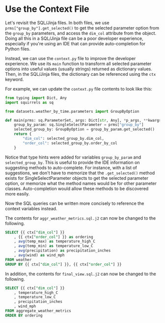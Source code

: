 # Use the Context File

Let's revisit the SQL/Jinja files. In both files, we use `prms["group_by"].get_selected()` to get the selected parameter option from the `group_by` parameters, and access the `dim_col` attribute from the object. Doing all this in a SQL/Jinja file can be a poor developer experience, especially if you're using an IDE that can provide auto-completion for Python files.

Instead, we can use the `context.py` file to improve the developer experience. We use its `main` function to transform all selected parameter options into useful values (usually strings) returned as dictionary values. Then, in the SQL/Jinja files, the dictionary can be referenced using the `ctx` keyword.

For example, we can update the `context.py` file contents to look like this:

```python
from typing import Dict, Any
import squirrels as sq

from datasets.weather_by_time.parameters import GroupByOption

def main(prms: sq.ParameterSet, args: Dict[str, Any], *p_args, **kwargs) -> Dict[str, Any]:
    group_by_param: sq.SingleSelectParameter = prms["group_by"]
    selected_group_by: GroupByOption = group_by_param.get_selected()
    return {
        "dim_col": selected_group_by.dim_col,
        "order_col": selected_group_by.order_by_col
    }
```

Notice that type hints were added for variables `group_by_param` and `selected_group_by`. This is useful to provide the IDE information on suggesting methods to auto-complete. For instance, with a list of suggestions, we don't have to memorize that the `.get_selected()` method exists for SingleSelectParameter objects to get the selected parameter option, or memorize what the method names would be for other parameter classes. Auto-completion would allow these methods to be discovered more easily.

Now the SQL queries can be written more concisely to reference the context variables instead.

The contents for `aggr_weather_metrics.sql.j2` can now be changed to the following.

```sql
SELECT {{ ctx["dim_col"] }}
    , {{ ctx["order_col"] }} as ordering
    , avg(temp_max) as temperature_high_C
    , avg(temp_min) as temperature_low_C
    , avg(precipitation) as precipitation_inches
    , avg(wind) as wind_mph
FROM weather
GROUP BY {{ ctx["dim_col"] }}, {{ ctx["order_col"] }}
```

In addition, the contents for `final_view.sql.j2` can now be changed to the following.

```sql
SELECT {{ ctx["dim_col"] }}
    , temperature_high_C
    , temperature_low_C
    , precipitation_inches
    , wind_mph
FROM aggregate_weather_metrics
ORDER BY ordering
```
